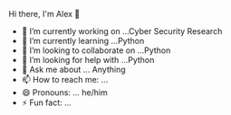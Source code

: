 Hi there, I'm Alex 👋

- 🔭 I’m currently working on ...Cyber Security Research
- 🌱 I’m currently learning ...Python
- 👯 I’m looking to collaborate on ...Python
- 🤔 I’m looking for help with ...Python
- 💬 Ask me about ... Anything
- 📫 How to reach me: ...
- 😄 Pronouns: ... he/him
- ⚡ Fun fact: ...


